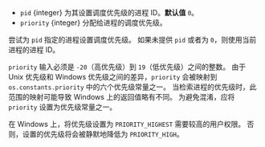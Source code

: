 <!-- YAML
added: v10.10.0
-->

* `pid` {integer} 为其设置调度优先级的进程 ID。**默认值** `0`。
* `priority` {integer} 分配给进程的调度优先级。

尝试为 `pid` 指定的进程设置调度优先级。 
如果未提供 `pid` 或者为 `0`，则使用当前进程的进程 ID。

`priority` 输入必须是 `-20`（高优先级）到 `19`（低优先级）之间的整数。 
由于 Unix 优先级和 Windows 优先级之间的差异，`priority` 会被映射到 `os.constants.priority` 中的六个优先级常量之一。 
当检索进程的优先级时，此范围的映射可能导致 Windows 上的返回值略有不同。 
为避免混淆，应将 `priority` 设置为优先级常量之一。

在 Windows 上，将优先级设置为 `PRIORITY_HIGHEST` 需要较高的用户权限。
否则，设置的优先级将会被静默地降低为 `PRIORITY_HIGH`。

